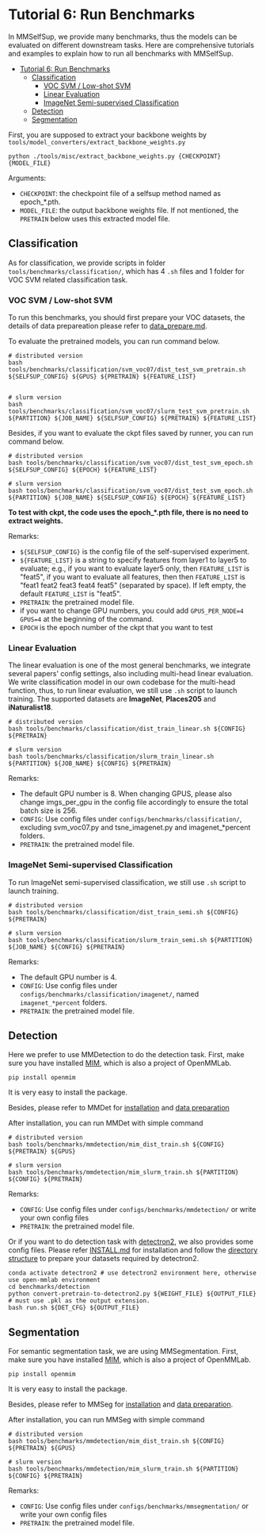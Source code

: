 # Tutorial 6: Run Benchmarks

In MMSelfSup, we provide many benchmarks, thus the models can be evaluated on different downstream tasks. Here are comprehensive tutorials and examples to explain how to run all benchmarks with MMSelfSup.

- [Tutorial 6: Run Benchmarks](#tutorial-6-run-benchmarks)
  - [Classification](#classification)
    - [VOC SVM / Low-shot SVM](#voc-svm--low-shot-svm)
    - [Linear Evaluation](#linear-evaluation)
    - [ImageNet Semi-supervised Classification](#imagenet-semi-supervised-classification)
  - [Detection](#detection)
  - [Segmentation](#segmentation)

First, you are supposed to extract your backbone weights by `tools/model_converters/extract_backbone_weights.py`
```shell
python ./tools/misc/extract_backbone_weights.py {CHECKPOINT} {MODEL_FILE}
```

Arguments:
- `CHECKPOINT`: the checkpoint file of a selfsup method named as epoch_*.pth.
- `MODEL_FILE`: the output backbone weights file. If not mentioned, the `PRETRAIN` below uses this extracted model file.


## Classification

As for classification, we provide scripts in folder `tools/benchmarks/classification/`, which has 4 `.sh` files and 1 folder for VOC SVM related classification task.

### VOC SVM / Low-shot SVM

To run this benchmarks, you should first prepare your VOC datasets, the details of data prepareation please refer to [data_prepare.md](../data_prepare.md).

To evaluate the pretrained models, you can run command below.

```shell
# distributed version
bash tools/benchmarks/classification/svm_voc07/dist_test_svm_pretrain.sh ${SELFSUP_CONFIG} ${GPUS} ${PRETRAIN} ${FEATURE_LIST}


# slurm version
bash tools/benchmarks/classification/svm_voc07/slurm_test_svm_pretrain.sh ${PARTITION} ${JOB_NAME} ${SELFSUP_CONFIG} ${PRETRAIN} ${FEATURE_LIST}

```

Besides, if you want to evaluate the ckpt files saved by runner, you can run command below.
```shell
# distributed version
bash tools/benchmarks/classification/svm_voc07/dist_test_svm_epoch.sh ${SELFSUP_CONFIG} ${EPOCH} ${FEATURE_LIST}

# slurm version
bash tools/benchmarks/classification/svm_voc07/dist_test_svm_epoch.sh ${PARTITION} ${JOB_NAME} ${SELFSUP_CONFIG} ${EPOCH} ${FEATURE_LIST}
```
**To test with ckpt, the code uses the epoch_*.pth file, there is no need to extract weights.**

Remarks:
- `${SELFSUP_CONFIG}` is the config file of the self-supervised experiment.
- `${FEATURE_LIST}` is a string to specify features from layer1 to layer5 to evaluate; e.g., if you want to evaluate layer5 only, then `FEATURE_LIST` is "feat5", if you want to evaluate all features, then then `FEATURE_LIST` is "feat1 feat2 feat3 feat4 feat5" (separated by space). If left empty, the default `FEATURE_LIST` is "feat5".
- `PRETRAIN`: the pretrained model file.
- if you want to change GPU numbers, you could add `GPUS_PER_NODE=4 GPUS=4` at the beginning of the command.
- `EPOCH` is the epoch number of the ckpt that you want to test

### Linear Evaluation

The linear evaluation is one of the most general benchmarks, we integrate several papers' config settings, also including multi-head linear evaluation. We write classification model in our own codebase for the multi-head function, thus, to run linear evaluation, we still use `.sh` script to launch training. The supported datasets are **ImageNet**, **Places205** and **iNaturalist18**.

```shell
# distributed version
bash tools/benchmarks/classification/dist_train_linear.sh ${CONFIG} ${PRETRAIN}

# slurm version
bash tools/benchmarks/classification/slurm_train_linear.sh ${PARTITION} ${JOB_NAME} ${CONFIG} ${PRETRAIN}
```

Remarks:
- The default GPU number is 8. When changing GPUS, please also change imgs_per_gpu in the config file accordingly to ensure the total batch size is 256.
- `CONFIG`: Use config files under `configs/benchmarks/classification/`, excluding svm_voc07.py and tsne_imagenet.py and imagenet_*percent folders.
- `PRETRAIN`: the pretrained model file.


### ImageNet Semi-supervised Classification

To run ImageNet semi-supervised classification, we still use `.sh` script to launch training.

```shell
# distributed version
bash tools/benchmarks/classification/dist_train_semi.sh ${CONFIG} ${PRETRAIN}

# slurm version
bash tools/benchmarks/classification/slurm_train_semi.sh ${PARTITION} ${JOB_NAME} ${CONFIG} ${PRETRAIN}
```

Remarks:
- The default GPU number is 4.
- `CONFIG`: Use config files under `configs/benchmarks/classification/imagenet/`, named `imagenet_*percent` folders.
- `PRETRAIN`: the pretrained model file.

## Detection

Here we prefer to use MMDetection to do the detection task. First, make sure you have installed [MIM](https://github.com/open-mmlab/mim), which is also a project of OpenMMLab.
```shell
pip install openmim
```
It is very easy to install the package.

Besides, please refer to MMDet for [installation](https://github.com/open-mmlab/mmdetection/blob/master/docs/en/get_started.md) and [data preparation](https://github.com/open-mmlab/mmdetection/blob/master/docs/en/1_exist_data_model.md)

After installation, you can run MMDet with simple command
```shell
# distributed version
bash tools/benchmarks/mmdetection/mim_dist_train.sh ${CONFIG} ${PRETRAIN} ${GPUS}

# slurm version
bash tools/benchmarks/mmdetection/mim_slurm_train.sh ${PARTITION} ${CONFIG} ${PRETRAIN}
```

Remarks:
- `CONFIG`: Use config files under `configs/benchmarks/mmdetection/` or write your own config files
- `PRETRAIN`: the pretrained model file.


Or if you want to do detection task with [detectron2](https://github.com/facebookresearch/detectron2), we also provides some config files.
Please refer [INSTALL.md](https://github.com/facebookresearch/detectron2/blob/main/INSTALL.md) for installation and follow the [directory structure](https://github.com/facebookresearch/detectron2/tree/main/datasets) to prepare your datasets required by detectron2.

```shell
conda activate detectron2 # use detectron2 environment here, otherwise use open-mmlab environment
cd benchmarks/detection
python convert-pretrain-to-detectron2.py ${WEIGHT_FILE} ${OUTPUT_FILE} # must use .pkl as the output extension.
bash run.sh ${DET_CFG} ${OUTPUT_FILE}
```
## Segmentation

For semantic segmentation task, we are using MMSegmentation. First, make sure you have installed [MIM](https://github.com/open-mmlab/mim), which is also a project of OpenMMLab.

```shell
pip install openmim
```
It is very easy to install the package.

Besides, please refer to MMSeg for [installation](https://github.com/open-mmlab/mmsegmentation/blob/master/docs/get_started.md) and [data preparation](https://github.com/open-mmlab/mmsegmentation/blob/master/docs/dataset_prepare.md#prepare-datasets).

After installation, you can run MMSeg with simple command
```shell
# distributed version
bash tools/benchmarks/mmdetection/mim_dist_train.sh ${CONFIG} ${PRETRAIN} ${GPUS}

# slurm version
bash tools/benchmarks/mmdetection/mim_slurm_train.sh ${PARTITION} ${CONFIG} ${PRETRAIN}
```

Remarks:
- `CONFIG`: Use config files under `configs/benchmarks/mmsegmentation/` or write your own config files
- `PRETRAIN`: the pretrained model file.
